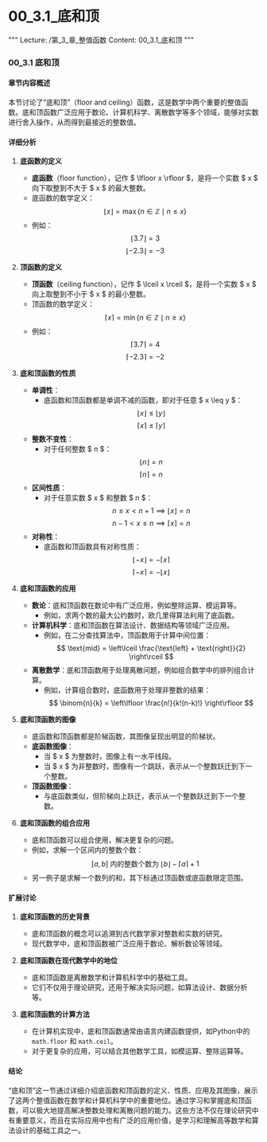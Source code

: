 # 00_3.1_底和顶

"""
Lecture: /第_3_章_整值函数
Content: 00_3.1_底和顶
"""

### 00_3.1 底和顶

#### 章节内容概述

本节讨论了“底和顶”（floor and ceiling）函数，这是数学中两个重要的整值函数。底和顶函数广泛应用于数论、计算机科学、离散数学等多个领域，能够对实数进行舍入操作，从而得到最接近的整数值。

#### 详细分析

1. **底函数的定义**
    - **底函数**（floor function），记作 $ \lfloor x \rfloor $，是将一个实数 $ x $ 向下取整到不大于 $ x $ 的最大整数。
    - 底函数的数学定义：
        $$ \lfloor x \rfloor = \max \{ n \in \mathbb{Z} \mid n \leq x \} $$
    - 例如：
        $$ \lfloor 3.7 \rfloor = 3 $$
        $$ \lfloor -2.3 \rfloor = -3 $$

2. **顶函数的定义**
    - **顶函数**（ceiling function），记作 $ \lceil x \rceil $，是将一个实数 $ x $ 向上取整到不小于 $ x $ 的最小整数。
    - 顶函数的数学定义：
        $$ \lceil x \rceil = \min \{ n \in \mathbb{Z} \mid n \geq x \} $$
    - 例如：
        $$ \lceil 3.7 \rceil = 4 $$
        $$ \lceil -2.3 \rceil = -2 $$

3. **底和顶函数的性质**
    - **单调性**：
        - 底函数和顶函数都是单调不减的函数，即对于任意 $ x \leq y $：
            $$ \lfloor x \rfloor \leq \lfloor y \rfloor $$
            $$ \lceil x \rceil \leq \lceil y \rceil $$
    - **整数不变性**：
        - 对于任何整数 $ n $：
            $$ \lfloor n \rfloor = n $$
            $$ \lceil n \rceil = n $$
    - **区间性质**：
        - 对于任意实数 $ x $ 和整数 $ n $：
            $$ n \leq x < n+1 \implies \lfloor x \rfloor = n $$
            $$ n-1 < x \leq n \implies \lceil x \rceil = n $$
    - **对称性**：
        - 底函数和顶函数具有对称性质：
            $$ \lfloor -x \rfloor = -\lceil x \rceil $$
            $$ \lceil -x \rceil = -\lfloor x \rfloor $$

4. **底和顶函数的应用**
    - **数论**：底和顶函数在数论中有广泛应用，例如整除运算、模运算等。
        - 例如，求两个数的最大公约数时，欧几里得算法利用了底函数。
    - **计算机科学**：底和顶函数在算法设计、数据结构等领域广泛应用。
        - 例如，在二分查找算法中，顶函数用于计算中间位置：
            $$ \text{mid} = \left\lceil \frac{\text{left} + \text{right}}{2} \right\rceil $$
    - **离散数学**：底和顶函数用于处理离散问题，例如组合数学中的排列组合计算。
        - 例如，计算组合数时，底函数用于处理非整数的结果：
            $$ \binom{n}{k} = \left\lfloor \frac{n!}{k!(n-k)!} \right\rfloor $$

5. **底和顶函数的图像**
    - 底函数和顶函数都是阶梯函数，其图像呈现出明显的阶梯状。
    - **底函数图像**：
        - 当 $ x $ 为整数时，图像上有一水平线段。
        - 当 $ x $ 为非整数时，图像有一个跳跃，表示从一个整数跃迁到下一个整数。
    - **顶函数图像**：
        - 与底函数类似，但阶梯向上跃迁，表示从一个整数跃迁到下一个整数。

6. **底和顶函数的组合应用**
    - 底和顶函数可以组合使用，解决更复杂的问题。
    - 例如，求解一个区间内的整数个数：
        $$ [a, b] \text{ 内的整数个数为 } \lfloor b \rfloor - \lceil a \rceil + 1 $$
    - 另一例子是求解一个数列的和，其下标通过顶函数或底函数限定范围。

#### 扩展讨论

1. **底和顶函数的历史背景**
    - 底和顶函数的概念可以追溯到古代数学家对整数和实数的研究。
    - 现代数学中，底和顶函数被广泛应用于数论、解析数论等领域。

2. **底和顶函数在现代数学中的地位**
    - 底和顶函数是离散数学和计算机科学中的基础工具。
    - 它们不仅用于理论研究，还用于解决实际问题，如算法设计、数据分析等。

3. **底和顶函数的计算方法**
    - 在计算机实现中，底和顶函数通常由语言内建函数提供，如Python中的 `math.floor` 和 `math.ceil`。
    - 对于更复杂的应用，可以结合其他数学工具，如模运算、整除运算等。

#### 结论

“底和顶”这一节通过详细介绍底函数和顶函数的定义、性质、应用及其图像，展示了这两个整值函数在数学和计算机科学中的重要地位。通过学习和掌握底和顶函数，可以极大地提高解决整数处理和离散问题的能力。这些方法不仅在理论研究中有重要意义，而且在实际应用中也有广泛的应用价值，是学习和理解高等数学和算法设计的基础工具之一。